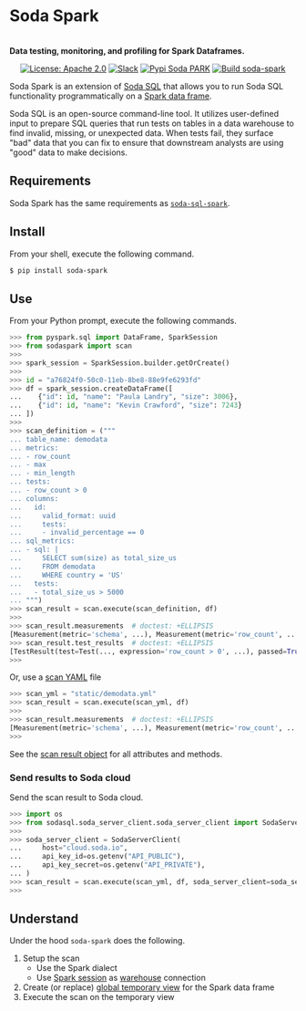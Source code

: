<p align="center"><h1>Soda Spark</h1><br/><b>Data testing, monitoring, and profiling for Spark Dataframes.</b></p>

<p align="center">
  <a href="https://github.com/sodadata/soda-spark/blob/main/LICENSE"><img src="https://img.shields.io/badge/license-Apache%202-blue.svg" alt="License: Apache 2.0"></a>
  <a href="https://join.slack.com/t/soda-community/shared_invite/zt-m77gajo1-nXJF7JtbbRht2zwaiLb9pg"><img alt="Slack" src="https://img.shields.io/badge/chat-slack-green.svg"></a>
  <a href="https://pypi.org/project/soda-spark/"><img alt="Pypi Soda PARK" src="https://img.shields.io/badge/pypi-soda%20spark-green.svg"></a>
  <a href="https://github.com/sodadata/soda-spark/actions/workflows/build.yml"><img alt="Build soda-spark" src="https://github.com/sodadata/soda-spark/actions/workflows/workflow.yml/badge.svg"></a>
</p>


Soda Spark is an extension of
[Soda SQL](https://docs.soda.io/soda-sql/5_min_tutorial.html) that allows you to run Soda
SQL functionality programmatically on a
[Spark data frame](https://spark.apache.org/docs/latest/api/python/reference/api/pyspark.sql.DataFrame.html).

Soda SQL is an open-source command-line tool. It utilizes user-defined input to prepare SQL queries that run tests on tables in a data warehouse to find invalid, missing, or unexpected data. When tests fail, they surface "bad" data that you can fix to ensure that downstream analysts are using "good" data to make decisions.


## Requirements

Soda Spark has the same requirements as
[`soda-sql-spark`](https://docs.soda.io/soda-sql/installation.html).

## Install

From your shell, execute the following command.

``` sh
$ pip install soda-spark
```

## Use

From your Python prompt, execute the following commands.

``` python
>>> from pyspark.sql import DataFrame, SparkSession
>>> from sodaspark import scan
>>>
>>> spark_session = SparkSession.builder.getOrCreate()
>>>
>>> id = "a76824f0-50c0-11eb-8be8-88e9fe6293fd"
>>> df = spark_session.createDataFrame([
...	   {"id": id, "name": "Paula Landry", "size": 3006},
...	   {"id": id, "name": "Kevin Crawford", "size": 7243}
... ])
>>>
>>> scan_definition = ("""
... table_name: demodata
... metrics:
... - row_count
... - max
... - min_length
... tests:
... - row_count > 0
... columns:
...   id:
...     valid_format: uuid
...     tests:
...     - invalid_percentage == 0
... sql_metrics:
... - sql: |
...     SELECT sum(size) as total_size_us
...     FROM demodata
...     WHERE country = 'US'
...   tests:
...   - total_size_us > 5000
... """)
>>> scan_result = scan.execute(scan_definition, df)
>>>
>>> scan_result.measurements  # doctest: +ELLIPSIS
[Measurement(metric='schema', ...), Measurement(metric='row_count', ...), ...]
>>> scan_result.test_results  # doctest: +ELLIPSIS
[TestResult(test=Test(..., expression='row_count > 0', ...), passed=True, skipped=False, ...)]
>>>
```

Or, use a [scan YAML](https://docs.soda.io/soda-sql/scan-yaml.html) file

``` python
>>> scan_yml = "static/demodata.yml"
>>> scan_result = scan.execute(scan_yml, df)
>>>
>>> scan_result.measurements  # doctest: +ELLIPSIS
[Measurement(metric='schema', ...), Measurement(metric='row_count', ...), ...]
>>>
```

See the
[scan result object](https://github.com/sodadata/soda-sql/blob/main/core/sodasql/scan/scan_result.py)
for all attributes and methods.

### Send results to Soda cloud

Send the scan result to Soda cloud.

``` python
>>> import os
>>> from sodasql.soda_server_client.soda_server_client import SodaServerClient
>>>
>>> soda_server_client = SodaServerClient(
...     host="cloud.soda.io",
...     api_key_id=os.getenv("API_PUBLIC"),
...     api_key_secret=os.getenv("API_PRIVATE"),
... )
>>> scan_result = scan.execute(scan_yml, df, soda_server_client=soda_server_client)
>>>
```

## Understand

Under the hood `soda-spark` does the following.

1. Setup the scan
   * Use the Spark dialect
   * Use [Spark session](https://spark.apache.org/docs/latest/api/python/reference/api/pyspark.sql.SparkSession.html)
     as [warehouse](https://docs.soda.io/soda-sql/warehouse.html) connection
2. Create (or replace)
   [global temporary view](https://spark.apache.org/docs/latest/api/python/reference/api/pyspark.sql.DataFrame.createOrReplaceGlobalTempView.html)
   for the Spark data frame
3. Execute the scan on the temporary view
